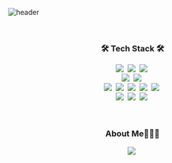 ![header](https://capsule-render.vercel.app/api?type=soft&color=277da1&height=150&section=header&text=JIHYUN%20AN&fontSize=70&animation=fadeIn&fontColor=f2e9e4)

<br />

<h3 align="center">🛠 Tech Stack 🛠</h3>

<p align="center">
<img src="https://img.shields.io/badge/HTML-d00000?style=flat-square&logo=HTML5&logoColor=white"/>&nbsp
<img src="https://img.shields.io/badge/CSS-1a759f?style=flat-square&logo=CSS3&logoColor=white"/>&nbsp
<img src="https://img.shields.io/badge/SCSS-CC6699?style=flat-square&logo=Sass&logoColor=white"/>&nbsp 
<br />
<img src="https://img.shields.io/badge/Javascript-ffb13b?style=flat-square&logo=javascript&logoColor=white"/>&nbsp
<img src="https://img.shields.io/badge/TypeScript-3178C6?style=flat-square&logo=TypeScript&logoColor=white"/>&nbsp
<br />
<img src="https://img.shields.io/badge/React-61DAFB?style=flat-square&logo=React&logoColor=white"/>&nbsp
<img src="http://img.shields.io/badge/Next.js-000000?style=flat-square&logo=Next.js&logoColor=white"/>&nbsp
<img src="https://img.shields.io/badge/Redux-764ABC?style=flat-square&logo=Redux&logoColor=white"/>&nbsp
<img src="http://img.shields.io/badge/MobX-FF9955?style=flat-square&logo=MobX&logoColor=white"/>&nbsp
<img src="http://img.shields.io/badge/ReactQuery-FF4154?style=flat-square&logo=React-Query&logoColor=white" />&nbsp
<br />
<img src="http://img.shields.io/badge/MUI-007FFF?style=flat-square&logo=MUI&logoColor=white"/>&nbsp
<img src="https://img.shields.io/badge/styled%2Dcomponents-DB7093?style=flat-square&logo=styled%2Dcomponents&logoColor=white"/>&nbsp
<img src="http://img.shields.io/badge/socket.io-010101?style=flat-square&logo=socket.io&logoColor=white"/>&nbsp
                                                                                                    
</p>

<br>

<h3 align="center"> About Me👩🏻‍🎓 </h3>

<p align="center">
<a href="https://velog.io/@hwiyu25"><img src="https://img.shields.io/badge/Velog-1cca97?style=flat-square&logo=Vimeo&logoColor=white"/></a>&nbsp
</p>
